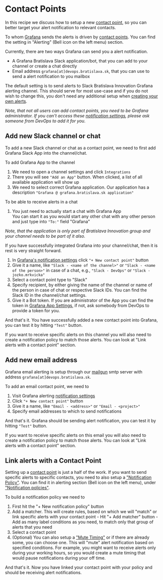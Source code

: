 # Contact Points

In this recipe we discuss how to setup a new [contact point](https://grafana.com/docs/grafana/latest/alerting/contact-points/), so you can better target your alert notification to relevant contacts.

To whom [Grafana](https://grafana.bratislava.sk/) sends the alerts is driven by [contact points](https://grafana.bratislava.sk/alerting/notifications). You can find the setting in "Alerting" (Bell icon on the left menu) section.

Currently, there are two ways Grafana can send you a alert notification.
  - A Grafana Bratislava Slack application/bot, that you can add to your channel or create a chat directly
  - Email address `grafana[at]devops.bratislava.sk`, that you can use to send a alert notification to you mailbox

The default setting is to send alerts to Slack Bratislava Innovation Grafana alerting channel. This should serve for most use-case and if you do not wish to change this, you don't need any additional setup when [creating your own alerts](./grafana_alerting.md).

_Note, that not all users can add contact points, you need to be Grafana administrator. If you can't access these [notification settings](https://grafana.bratislava.sk/alerting/notifications), please ask someone from DevOps to add it for you._

## Add new Slack channel or chat

To add a new Slack channel or chat as a contact point, we need to first add Grafana Slack App into the channel/chat.

To add Grafana App to the channel

  1. We need to open a channel settings and click `Integrations`
  2. There you will see `"Add an App"` button. When clicked, a list of all available application will show up
  3. We need to select correct Grafana application. Our application has a description `"Grafana @ grafana.bratislava.sk application"`

To be able to receive alerts in a chat

1. You just need to actually start a chat with Grafana App  
   You can start it as you would start any other chat with any other person and just type into `"To:"` field "Grafana" 

_Note, that the application is only part of Bratislava Innovation group and your channel needs to be part of it also._

If you have successfully integrated Grafana into your channel/chat, then it is rest is very straight forward. 

  1. In [Grafana's notification settings](https://grafana.bratislava.sk/alerting/notifications) click `"+ New contact point"` button
  2. Give it a name, like `"Slack - <name of the channel>"` or `"Slack - <name of the person>"` in case of a chat, e.g., `"Slack - DevOps"` or `"Slack - jozko.mrkvicka"`
  3. Select a contact point type to "Slack"
  4. Specify recipient, by either giving the name of the channel or name of the person in case of chat or respective Slack IDs. You can find the Slack ID in the channel/chat settings.
  5. Give it a Bot token. If you are administrator of the App you can find the token in [Grafana App Settings](https://api.slack.com/apps/A0429S9L3E3/oauth), if not, ask somebody from DevOps to provide a token for you.

And that's it. You have successfully added a new contact point into Grafana, you can test it by hitting `"Test"` button.  

If you want to receive specific alerts on this channel you will also need to create a notification policy to match those alerts. You can look at "Link alerts with a contact point" section.

## Add new email address

Grafana email alerting is setup through our [mailgun](https://www.mailgun.com/) smtp server with address `grafana[at]devops.bratislava.sk`. 

To add an email contact point, we need to 
  1. Visit  Grafana alerting [notification settings](https://grafana.bratislava.sk/alerting/notifications)
  2. Click `"+ New contact point"` button
  3. Give it a name, like `"Email - <address>"` or `"Email - <project>"`
  4. Specify email addresses to which to send notifications

And that's it. Grafana should be sending alert notification, you can test it by hitting `"Test"` button.

If you want to receive specific alerts on this email you will also need to create a notification policy to match those alerts. You can look at "Link alerts with a contact point" section.

## Link alerts with a Contact Point

Setting up a [contact point](https://grafana.com/docs/grafana/latest/alerting/contact-points/) is just a half of the work. If you want to send specific alerts to specific contacts, you need to also setup a ["Notification Policy"](https://grafana.com/docs/grafana/latest/alerting/notifications/). You can find it in alerting section (Bell icon on the left menu), under ["Notification policies"](https://grafana.bratislava.sk/alerting/routes).

To build a notification policy we need to 
  1. First hit the "+ New notification policy" button
  2. Add a matcher. This will create rules, based on which we will "match" or link specific alerts with your contact point
    - Hit "+ Add matcher" button
    - Add as many label conditions as you need, to match only that group of alerts that you need
  3. Select a contact point
  4. (Optional) You can also setup a ["Mute Timing"](https://grafana.com/docs/grafana/latest/alerting/notifications/mute-timings/) or if there are already some, you can choose one. This will "mute" alert notification based on specified conditions. For example, you might want to receive alerts only during your working hours, so you would create a mute timing that would pause notifications during your off time. 

  And that's it. Now you have linked your contact point with your policy and should be receiving alert notifications. 
